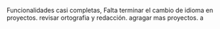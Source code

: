 Funcionalidades casi completas,
Falta terminar el cambio de idioma en proyectos.
revisar ortografia y redacción.
agragar mas proyectos.
a
